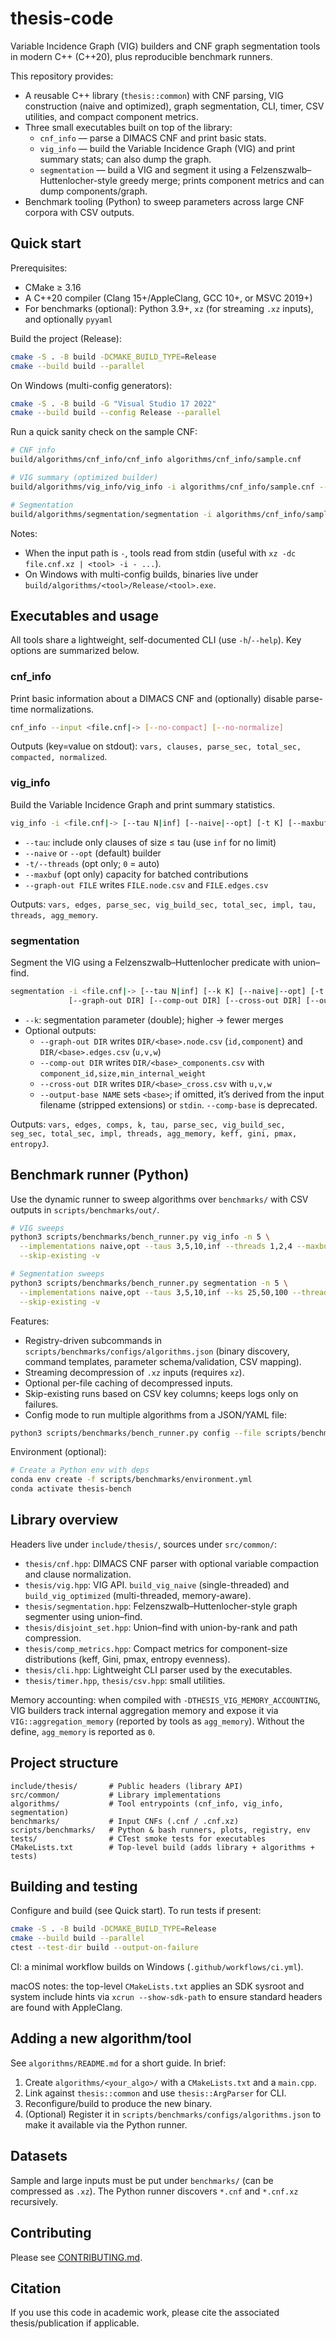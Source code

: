 # thesis-code

Variable Incidence Graph (VIG) builders and CNF graph segmentation tools in modern C++ (C++20), plus reproducible benchmark runners.

This repository provides:

- A reusable C++ library (`thesis::common`) with CNF parsing, VIG construction (naive and optimized), graph segmentation, CLI, timer, CSV utilities, and compact component metrics.
- Three small executables built on top of the library:
  - `cnf_info` — parse a DIMACS CNF and print basic stats.
  - `vig_info` — build the Variable Incidence Graph (VIG) and print summary stats; can also dump the graph.
  - `segmentation` — build a VIG and segment it using a Felzenszwalb–Huttenlocher-style greedy merge; prints component metrics and can dump components/graph.
- Benchmark tooling (Python) to sweep parameters across large CNF corpora with CSV outputs.

## Quick start

Prerequisites:

- CMake ≥ 3.16
- A C++20 compiler (Clang 15+/AppleClang, GCC 10+, or MSVC 2019+)
- For benchmarks (optional): Python 3.9+, `xz` (for streaming `.xz` inputs), and optionally `pyyaml`

Build the project (Release):

```bash
cmake -S . -B build -DCMAKE_BUILD_TYPE=Release
cmake --build build --parallel
```

On Windows (multi-config generators):

```bash
cmake -S . -B build -G "Visual Studio 17 2022"
cmake --build build --config Release --parallel
```

Run a quick sanity check on the sample CNF:

```bash
# CNF info
build/algorithms/cnf_info/cnf_info algorithms/cnf_info/sample.cnf

# VIG summary (optimized builder)
build/algorithms/vig_info/vig_info -i algorithms/cnf_info/sample.cnf --tau 3 --opt -t 2

# Segmentation
build/algorithms/segmentation/segmentation -i algorithms/cnf_info/sample.cnf --tau 3 --k 50 --opt -t 2
```

Notes:

- When the input path is `-`, tools read from stdin (useful with `xz -dc file.cnf.xz | <tool> -i - ...`).
- On Windows with multi-config builds, binaries live under `build/algorithms/<tool>/Release/<tool>.exe`.

## Executables and usage

All tools share a lightweight, self-documented CLI (use `-h`/`--help`). Key options are summarized below.

### cnf_info

Print basic information about a DIMACS CNF and (optionally) disable parse-time normalizations.

```bash
cnf_info --input <file.cnf|-> [--no-compact] [--no-normalize]
```

Outputs (key=value on stdout): `vars, clauses, parse_sec, total_sec, compacted, normalized`.

### vig_info

Build the Variable Incidence Graph and print summary statistics.

```bash
vig_info -i <file.cnf|-> [--tau N|inf] [--naive|--opt] [-t K] [--maxbuf M] [--graph-out FILE]
```

- `--tau`: include only clauses of size ≤ tau (use `inf` for no limit)
- `--naive` or `--opt` (default) builder
- `-t/--threads` (opt only; `0` = auto)
- `--maxbuf` (opt only) capacity for batched contributions
- `--graph-out FILE` writes `FILE.node.csv` and `FILE.edges.csv`

Outputs: `vars, edges, parse_sec, vig_build_sec, total_sec, impl, tau, threads, agg_memory`.

### segmentation

Segment the VIG using a Felzenszwalb–Huttenlocher predicate with union–find.

```bash
segmentation -i <file.cnf|-> [--tau N|inf] [--k K] [--naive|--opt] [-t K] [--maxbuf M]
             [--graph-out DIR] [--comp-out DIR] [--cross-out DIR] [--output-base NAME]
```

- `--k`: segmentation parameter (double); higher → fewer merges
- Optional outputs:
  - `--graph-out DIR` writes `DIR/<base>.node.csv` (`id,component`) and `DIR/<base>.edges.csv` (`u,v,w`)
  - `--comp-out DIR` writes `DIR/<base>_components.csv` with `component_id,size,min_internal_weight`
  - `--cross-out DIR` writes `DIR/<base>_cross.csv` with `u,v,w`
  - `--output-base NAME` sets `<base>`; if omitted, it’s derived from the input filename (stripped extensions) or `stdin`. `--comp-base` is deprecated.

Outputs: `vars, edges, comps, k, tau, parse_sec, vig_build_sec, seg_sec, total_sec, impl, threads, agg_memory, keff, gini, pmax, entropyJ`.

## Benchmark runner (Python)

Use the dynamic runner to sweep algorithms over `benchmarks/` with CSV outputs in `scripts/benchmarks/out/`.

```bash
# VIG sweeps
python3 scripts/benchmarks/bench_runner.py vig_info -n 5 \
  --implementations naive,opt --taus 3,5,10,inf --threads 1,2,4 --maxbufs 50000000,100000000 \
  --skip-existing -v

# Segmentation sweeps
python3 scripts/benchmarks/bench_runner.py segmentation -n 5 \
  --implementations naive,opt --taus 3,5,10,inf --ks 25,50,100 --threads 1,2,4 --maxbufs 50000000,100000000 \
  --skip-existing -v
```

Features:

- Registry-driven subcommands in `scripts/benchmarks/configs/algorithms.json` (binary discovery, command templates, parameter schema/validation, CSV mapping).
- Streaming decompression of `.xz` inputs (requires `xz`).
- Optional per-file caching of decompressed inputs.
- Skip-existing runs based on CSV key columns; keeps logs only on failures.
- Config mode to run multiple algorithms from a JSON/YAML file:

```bash
python3 scripts/benchmarks/bench_runner.py config --file scripts/benchmarks/configs/example_configs.json -v
```

Environment (optional):

```bash
# Create a Python env with deps
conda env create -f scripts/benchmarks/environment.yml
conda activate thesis-bench
```

## Library overview

Headers live under `include/thesis/`, sources under `src/common/`:

- `thesis/cnf.hpp`: DIMACS CNF parser with optional variable compaction and clause normalization.
- `thesis/vig.hpp`: VIG API. `build_vig_naive` (single-threaded) and `build_vig_optimized` (multi-threaded, memory-aware).
- `thesis/segmentation.hpp`: Felzenszwalb–Huttenlocher-style graph segmenter using union–find.
- `thesis/disjoint_set.hpp`: Union–find with union-by-rank and path compression.
- `thesis/comp_metrics.hpp`: Compact metrics for component-size distributions (keff, Gini, pmax, entropy evenness).
- `thesis/cli.hpp`: Lightweight CLI parser used by the executables.
- `thesis/timer.hpp`, `thesis/csv.hpp`: small utilities.

Memory accounting: when compiled with `-DTHESIS_VIG_MEMORY_ACCOUNTING`, VIG builders track internal aggregation memory and expose it via `VIG::aggregation_memory` (reported by tools as `agg_memory`). Without the define, `agg_memory` is reported as `0`.

## Project structure

``` plaintext
include/thesis/       # Public headers (library API)
src/common/           # Library implementations
algorithms/           # Tool entrypoints (cnf_info, vig_info, segmentation)
benchmarks/           # Input CNFs (.cnf / .cnf.xz)
scripts/benchmarks/   # Python & bash runners, plots, registry, env
tests/                # CTest smoke tests for executables
CMakeLists.txt        # Top-level build (adds library + algorithms + tests)
```

## Building and testing

Configure and build (see Quick start). To run tests if present:

```bash
cmake -S . -B build -DCMAKE_BUILD_TYPE=Release
cmake --build build --parallel
ctest --test-dir build --output-on-failure
```

CI: a minimal workflow builds on Windows (`.github/workflows/ci.yml`).

macOS notes: the top-level `CMakeLists.txt` applies an SDK sysroot and system include hints via `xcrun --show-sdk-path` to ensure standard headers are found with AppleClang.

## Adding a new algorithm/tool

See `algorithms/README.md` for a short guide. In brief:

1. Create `algorithms/<your_algo>/` with a `CMakeLists.txt` and a `main.cpp`.
2. Link against `thesis::common` and use `thesis::ArgParser` for CLI.
3. Reconfigure/build to produce the new binary.
4. (Optional) Register it in `scripts/benchmarks/configs/algorithms.json` to make it available via the Python runner.

## Datasets

Sample and large inputs must be put under `benchmarks/` (can be compressed as `.xz`). The Python runner discovers `*.cnf` and `*.cnf.xz` recursively.

## Contributing

Please see [CONTRIBUTING.md](CONTRIBUTING.md).

## Citation

If you use this code in academic work, please cite the associated thesis/publication if applicable.
